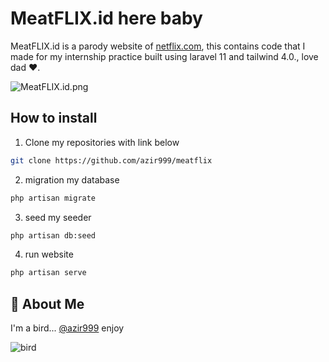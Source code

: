 # MeatFLIX.id here baby

MeatFLIX.id is a parody website of [netflix.com](netflix.com), this contains code that I made for my internship practice built using laravel 11 and tailwind 4.0., love dad ❤.

![MeatFLIX.id.png](https://i.ibb.co.com/bthM0vT/Screenshot-2025-03-14-111310.png)




## How to install

1. Clone my repositories with link below

```bash
git clone https://github.com/azir999/meatflix
```

2. migration my database
```bash
php artisan migrate
```
3. seed my seeder

```bash
php artisan db:seed
```
4. run website

```bash
php artisan serve
```

## 🚀 About Me
I'm a bird...
[@azir999](https://www.github.com/azir999)
enjoy

![bird](https://i.ibb.co.com/BVNq16Jc/Screenshot-2025-03-14-133639.png)
